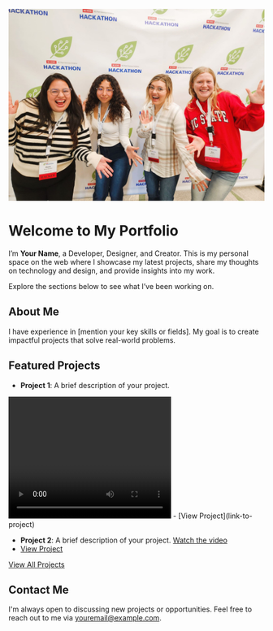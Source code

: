 ![My Logo](assets/datathon_image.jpg)
# Welcome to My Portfolio

I’m **Your Name**, a Developer, Designer, and Creator. This is my personal space on the web where I showcase my latest projects, share my thoughts on technology and design, and provide insights into my work.

Explore the sections below to see what I’ve been working on.

## About Me

I have experience in [mention your key skills or fields]. My goal is to create impactful projects that solve real-world problems.

## Featured Projects

- **Project 1**: A brief description of your project.
<video width="320" height="240" controls>
  <source src="assets/Worker_Dashboard.mp4" type="video/mp4">
</video>
- [View Project](link-to-project)

- **Project 2**: A brief description of your project.
[Watch the video](assets/covid_data.png)
- [View Project](link-to-project)

[View All Projects](/projects)

## Contact Me

I'm always open to discussing new projects or opportunities. Feel free to reach out to me via [youremail@example.com](mailto:youremail@example.com).

